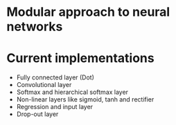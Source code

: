 # Modular approach to neural networks

# Current implementations
- Fully connected layer (Dot)
- Convolutional layer
- Softmax and hierarchical softmax layer
- Non-linear layers like sigmoid, tanh and rectifier
- Regression and input layer
- Drop-out layer